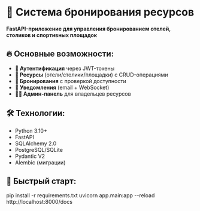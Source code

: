 # 🏨 Система бронирования ресурсов

**FastAPI-приложение для управления бронированием отелей, столиков и спортивных площадок**

## 🔥 Основные возможности:
- **🔐 Аутентификация** через JWT-токены
- **🏨 Ресурсы** (отели/столики/площадки) с CRUD-операциями
- **📅 Бронирования** с проверкой доступности
- **📢 Уведомления** (email + WebSocket)
- **👨‍💻 Админ-панель** для владельцев ресурсов

## 🛠 Технологии:
- Python 3.10+
- FastAPI
- SQLAlchemy 2.0
- PostgreSQL/SQLite
- Pydantic V2
- Alembic (миграции)

## 🚀 Быстрый старт:
    
pip install -r requirements.txt
uvicorn app.main:app --reload
http://localhost:8000/docs